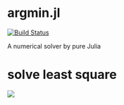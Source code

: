 # argmin.jl
[![Build Status](https://travis-ci.org/AtsushiSakai/argmin.jl.svg?branch=master)](https://travis-ci.org/AtsushiSakai/argmin.jl)

A numerical solver by pure Julia

# solve least square

<img src="https://latex.codecogs.com/gif.latex?\hat{x}=argmin(|Ax-b|^2)" />
